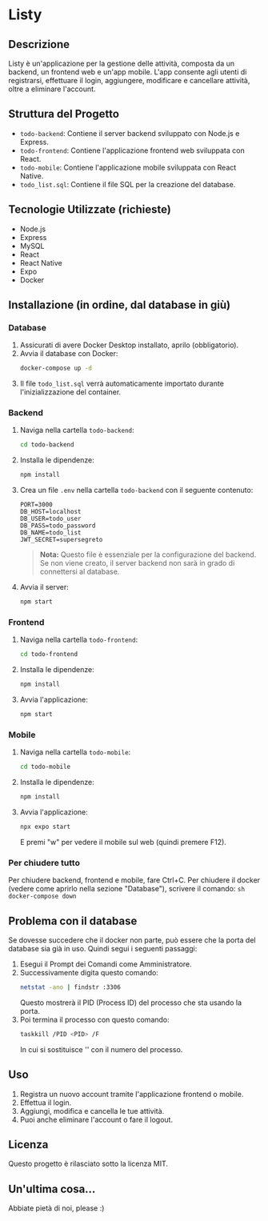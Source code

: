# Listy

## Descrizione
Listy è un'applicazione per la gestione delle attività, composta da un backend, un frontend web e un'app mobile. L'app consente agli utenti di registrarsi, effettuare il login, aggiungere, modificare e cancellare attività, oltre a eliminare l'account.

## Struttura del Progetto
- `todo-backend`: Contiene il server backend sviluppato con Node.js e Express.
- `todo-frontend`: Contiene l'applicazione frontend web sviluppata con React.
- `todo-mobile`: Contiene l'applicazione mobile sviluppata con React Native.
- `todo_list.sql`: Contiene il file SQL per la creazione del database.

## Tecnologie Utilizzate (richieste)
- Node.js
- Express
- MySQL
- React
- React Native
- Expo
- Docker

## Installazione (in ordine, dal database in giù)

### Database
1. Assicurati di avere Docker Desktop installato, aprilo (obbligatorio).
2. Avvia il database con Docker:
    ```sh
    docker-compose up -d
    ```
3. Il file `todo_list.sql` verrà automaticamente importato durante l'inizializzazione del container.

### Backend
1. Naviga nella cartella `todo-backend`:
    ```sh
    cd todo-backend
    ```
2. Installa le dipendenze:
    ```sh
    npm install
    ```
3. Crea un file `.env` nella cartella `todo-backend` con il seguente contenuto:
    ```env
    PORT=3000
    DB_HOST=localhost
    DB_USER=todo_user
    DB_PASS=todo_password
    DB_NAME=todo_list
    JWT_SECRET=supersegreto
    ```
    > **Nota:** Questo file è essenziale per la configurazione del backend. Se non viene creato, il server backend non sarà in grado di connettersi al database.

4. Avvia il server:
    ```sh
    npm start
    ```

### Frontend
1. Naviga nella cartella `todo-frontend`:
    ```sh
    cd todo-frontend
    ```
2. Installa le dipendenze:
    ```sh
    npm install
    ```
3. Avvia l'applicazione:
    ```sh
    npm start
    ```

### Mobile
1. Naviga nella cartella `todo-mobile`:
    ```sh
    cd todo-mobile
    ```
2. Installa le dipendenze:
    ```sh
    npm install
    ```
3. Avvia l'applicazione:
    ```sh
    npx expo start
    ```
    E premi "w" per vedere il mobile sul web (quindi premere F12).

### Per chiudere tutto
Per chiudere backend, frontend e mobile, fare Ctrl+C. Per chiudere il docker (vedere come aprirlo nella sezione "Database"), scrivere il comando:
    ```sh
    docker-compose down
    ```

## Problema con il database
Se dovesse succedere che il docker non parte, può essere che la porta del database sia già in uso. Quindi segui i seguenti passaggi:
1. Esegui il Prompt dei Comandi come Amministratore.
2. Successivamente digita questo comando:
   ```sh
   netstat -ano | findstr :3306
   ```
   Questo mostrerà il PID (Process ID) del processo che sta usando la porta.
3. Poi termina il processo con questo comando:
   ```sh
   taskkill /PID <PID> /F
   ```
   In cui si sostituisce '<PID>' con il numero del processo.

## Uso
1. Registra un nuovo account tramite l'applicazione frontend o mobile.
2. Effettua il login.
3. Aggiungi, modifica e cancella le tue attività.
4. Puoi anche eliminare l'account o fare il logout.

## Licenza
Questo progetto è rilasciato sotto la licenza MIT.

## Un'ultima cosa...
Abbiate pietà di noi, please :)
